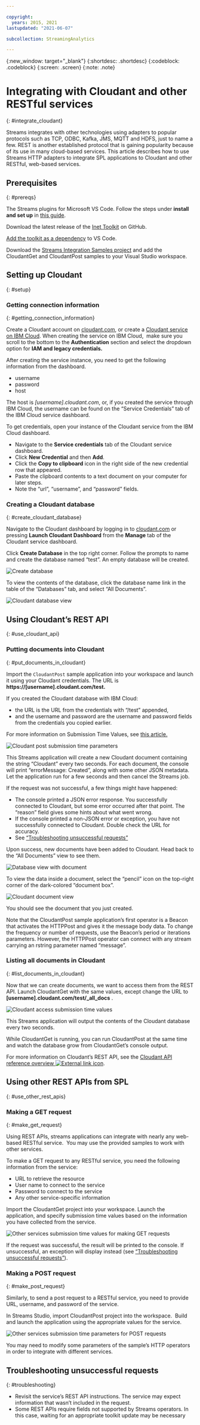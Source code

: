 ```yaml
---

copyright:
  years: 2015, 2021
lastupdated: "2021-06-07"

subcollection: StreamingAnalytics

---
```


<!-- Attribute definitions -->
{:new_window: target="_blank"}
{:shortdesc: .shortdesc}
{:codeblock: .codeblock}
{:screen: .screen}
{:note: .note}

# Integrating with Cloudant and other RESTful services
{: #integrate_cloudant}

Streams integrates with other technologies using adapters to popular protocols such as TCP, ODBC, Kafka, JMS, MQTT and HDFS, just to name a few. REST is another established protocol that is gaining popularity because of its use in many cloud-based services. This article describes how to use Streams HTTP adapters to integrate SPL applications to Cloudant and other RESTful, web-based services.


## Prerequisites
{: #prereqs}

The Streams plugins for Microsoft VS Code. Follow the steps under **install and set up** in [this guide](http://ibmstreams.github.io/streamsx.documentation/docs/spl/quick-start/qs-1b/).

Download the latest release of the [Inet Toolkit](https://github.com/IBMStreams/streamsx.inet) on GitHub.

[Add the toolkit as a dependency](https://ibmstreams.github.io/streamsx.documentation/docs/spl/quick-start/qs-3/#how-do-i-add-a-toolkit-as-a-dependency) to VS Code.

Download the [Streams Integration Samples project](https://ibm.biz/StreamsIntegrationSamples) and add the CloudantGet and CloudantPost samples to your Visual Studio workspace.

## Setting up Cloudant
{: #setup}

### Getting connection information
{: #getting_connection_information}

Create a Cloudant account on [cloudant.com](https://cloudant.com/), or create a [Cloudant service on IBM Cloud](https://cloud.ibm.com/catalog/services/cloudant). When creating the service on IBM Cloud,  make sure you scroll to the bottom to the **Authentication** section and select the dropdown option for **IAM and legacy credentials.**

After creating the service instance, you need to get the following information from the dashboard.

- username
- password
- host

The host is _[username].cloudant.com_, or, if you created the service through IBM Cloud, the username can be found on the “Service Credentials” tab of the IBM Cloud service dashboard.

To get credentials, open your instance of the Cloudant service from the IBM Cloud dashboard.

* Navigate to the **Service credentials** tab of the Cloudant service dashboard.  
* Click **New Credential** and then **Add**.  
* Click the **Copy to clipboard** icon in the right side of the new credential row that appeared.  
* Paste the clipboard contents to a text document on your computer for later steps.  
* Note the “url”, “username”, and “password” fields.

### Creating a Cloudant database
{: #create_cloudant_database}

Navigate to the Cloudant dashboard by logging in to [cloudant.com](http://cloudant.com/) or pressing **Launch Cloudant Dashboard** from the **Manage** tab of the Cloudant service dashboard.

Click **Create Database** in the top right corner. Follow the prompts to name and create the database named “test”. An empty database will be created.

![Create database](images/cloudant/Selection_893-1.png "Create database")

To view the contents of the database, click the database name link in the table of the “Databases” tab, and select “All Documents”.

![Cloudant database view](images/cloudant/cloudant-view-database.png "Cloudant database view")

## Using Cloudant’s REST API
{: #use_cloudant_api}

### Putting documents into Cloudant
{: #put_documents_in_cloudant}

Import the `CloudantPost` sample application into your workspace and launch it using your Cloudant credentials. The URL is **https://[username].cloudant.com/test.**

If you created the Cloudant database with IBM Cloud:

- the URL is the URL from the credentials with “/test” appended,
- and the username and password are the username and password fields from the credentials you copied earlier.

For more information on Submission Time Values, see [this article.](https://www.ibm.com/support/knowledgecenter/SSCRJU_4.3.0/com.ibm.streams.dev.doc/doc/submissionvalues.html)

![Cloudant post submission time parameters](images/cloudant/putting-documents-into-cloudant1.png "Cloudant post submission time parameters")

This Streams application will create a new Cloudant document containing the string “Cloudant” every two seconds. For each document, the console will print “errorMessage: Created”, along with some other JSON metadata. Let the application run for a few seconds and then cancel the Streams job.

If the request was not successful, a few things might have happened:

- The console printed a JSON error response. You successfully connected to Cloudant, but some error occurred after that point. The “reason” field gives some hints about what went wrong.
- If the console printed a non-JSON error or exception, you have not successfully connected to Cloudant. Double check the URL for accuracy.
- See [“Troubleshooting unsuccessful requests”](/docs/StreamingAnalytics?topic=StreamingAnalytics-integrate_cloudant#troubleshooting)

Upon success, new documents have been added to Cloudant. Head back to the “All Documents” view to see them.

![Database view with document](images/cloudant/cloudant-view-filled-database.png "Database view with document")

To view the data inside a document, select the “pencil” icon on the top-right corner of the dark-colored “document box”.

![Cloudant document view](images/cloudant/cloudant-view-document.png "Cloudant document view")

You should see the document that you just created.

Note that the CloudantPost sample application’s first operator is a Beacon that activates the HTTPPost and gives it the message body data. To change the frequency or number of requests, use the Beacon’s period or iterations parameters. However, the HTTPPost operator can connect with any stream carrying an rstring parameter named “message”.

### Listing all documents in Cloudant
{: #list_documents_in_cloudant}

Now that we can create documents, we want to access them from the REST API. Launch CloudantGet with the same values, except change the URL to **[username].cloudant.com/test/_all_docs** .

![Cloudant access submission time values](images/cloudant/cloudant-access-submission-time-values.png "Cloudant access submission time values")

This Streams application will output the contents of the Cloudant database every two seconds.

While CloudantGet is running, you can run CloudantPost at the same time and watch the database grow from CloudantGet’s console output.

For more information on Cloudant’s REST API, see the [Cloudant API reference overview ![External link icon](../../icons/launch-glyph.svg "External link icon")](/docs/Cloudant?topic=Cloudant-api-reference-overview).

## Using other REST APIs from SPL
{: #use_other_rest_apis}

### Making a GET request
{: #make_get_request}

Using REST APIs, streams applications can integrate with nearly any web-based RESTful service.  You may use the provided samples to work with other services.

To make a GET request to any RESTful service, you need the following information from the service:

- URL to retrieve the resource
- User name to connect to the service
- Password to connect to the service
- Any other service-specific information

Import the CloudantGet project into your workspace. Launch the application, and specify submission time values based on the information you have collected from the service.

![Other services submission time values for making GET requests](images/cloudant/other-services-rest-api-get.png "Other services submission time values for making GET requests")

If the request was successful, the result will be printed to the console. If unsuccessful, an exception will display instead (see [“Troubleshooting unsuccessful requests”](/docs/StreamingAnalytics?topic=StreamingAnalytics-integrate_cloudant#troubleshooting)).

### Making a POST request
{: #make_post_request}

Similarly, to send a post request to a RESTful service, you need to provide URL, username, and password of the service.

In Streams Studio, import CloudantPost project into the workspace.  Build and launch the application using the appropriate values for the service.

![Other services submission time parameters for POST requests](images/cloudant/other-services-rest-api-post.png "Other services submission time parameters for POST requests")

You may need to modify some parameters of the sample’s HTTP operators in order to integrate with different services.

## Troubleshooting unsuccessful requests
{: #troubleshooting}

- Revisit the service’s REST API instructions. The service may expect information that wasn’t included in the request.
- Some REST APIs require fields not supported by Streams operators. In this case, waiting for an appropriate toolkit update may be necessary

